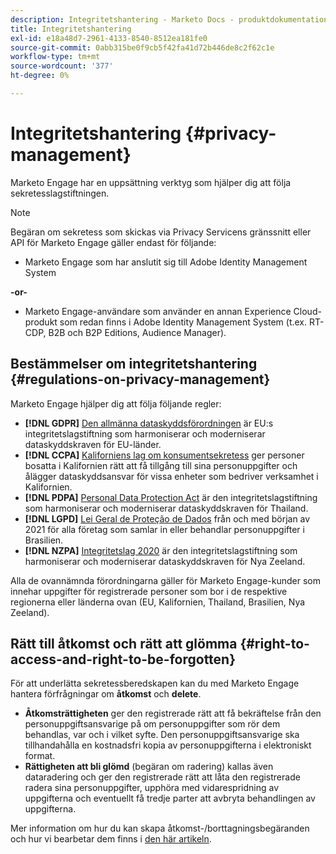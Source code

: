 ```yaml
---
description: Integritetshantering - Marketo Docs - produktdokumentation
title: Integritetshantering
exl-id: e18a48d7-2961-4133-8540-8512ea181fe0
source-git-commit: 0abb315be0f9cb5f42fa41d72b446de8c2f62c1e
workflow-type: tm+mt
source-wordcount: '377'
ht-degree: 0%

---
```


# Integritetshantering {#privacy-management}

Marketo Engage har en uppsättning verktyg som hjälper dig att följa sekretesslagstiftningen.

>[!NOTE]
>
>Begäran om sekretess som skickas via Privacy Servicens gränssnitt eller API för Marketo Engage gäller endast för följande:
>
>* Marketo Engage som har anslutit sig till Adobe Identity Management System
>
>**-or-**
>
>* Marketo Engage-användare som använder en annan Experience Cloud-produkt som redan finns i Adobe Identity Management System (t.ex. RT-CDP, B2B och B2P Editions, Audience Manager).

## Bestämmelser om integritetshantering {#regulations-on-privacy-management}

Marketo Engage hjälper dig att följa följande regler:

* **[!DNL GDPR]** [Den allmänna dataskyddsförordningen](https://ec.europa.eu/info/law/law-topic/data-protection/reform/what-does-general-data-protection-regulation-gdpr-govern_en) är EU:s integritetslagstiftning som harmoniserar och moderniserar dataskyddskraven för EU-länder.
* **[!DNL CCPA]** [Kaliforniens lag om konsumentsekretess](https://leginfo.legislature.ca.gov/faces/codes_displayText.xhtml?lawCode=CIV&amp;division=3.&amp;title=1.81.5.&amp;part=4.&amp;kapitel=&amp;artikel=) ger personer bosatta i Kalifornien rätt att få tillgång till sina personuppgifter och ålägger dataskyddsansvar för vissa enheter som bedriver verksamhet i Kalifornien.
* **[!DNL PDPA]** [Personal Data Protection Act](https://secureprivacy.ai/thailand-pdpa-summary-what-businesses-need-to-know/) är den integritetslagstiftning som harmoniserar och moderniserar dataskyddskraven för Thailand.
* **[!DNL LGPD]** [Lei Geral de Proteção de Dados](https://iapp.org/media/pdf/resource_center/Brazilian_General_Data_Protection_Law.pdf) från och med början av 2021 för alla företag som samlar in eller behandlar personuppgifter i Brasilien.
* **[!DNL NZPA]** [Integritetslag 2020](https://www.privacy.org.nz/privacy-act-2020/privacy-act-2020/) är den integritetslagstiftning som harmoniserar och moderniserar dataskyddskraven för Nya Zeeland.

Alla de ovannämnda förordningarna gäller för Marketo Engage-kunder som innehar uppgifter för registrerade personer som bor i de respektive regionerna eller länderna ovan (EU, Kalifornien, Thailand, Brasilien, Nya Zeeland).

## Rätt till åtkomst och rätt att glömma {#right-to-access-and-right-to-be-forgotten}

För att underlätta sekretessberedskapen kan du med Marketo Engage hantera förfrågningar om **åtkomst** och **delete**.

* **Åtkomsträttigheten** ger den registrerade rätt att få bekräftelse från den personuppgiftsansvarige på om personuppgifter som rör dem behandlas, var och i vilket syfte. Den personuppgiftsansvarige ska tillhandahålla en kostnadsfri kopia av personuppgifterna i elektroniskt format.
* **Rättigheten att bli glömd** (begäran om radering) kallas även dataradering och ger den registrerade rätt att låta den registrerade radera sina personuppgifter, upphöra med vidarespridning av uppgifterna och eventuellt få tredje parter att avbryta behandlingen av uppgifterna.

Mer information om hur du kan skapa åtkomst-/borttagningsbegäranden och hur vi bearbetar dem finns i [den här artikeln](/help/marketo/product-docs/core-marketo-concepts/miscellaneous/privacy-requests.md).
